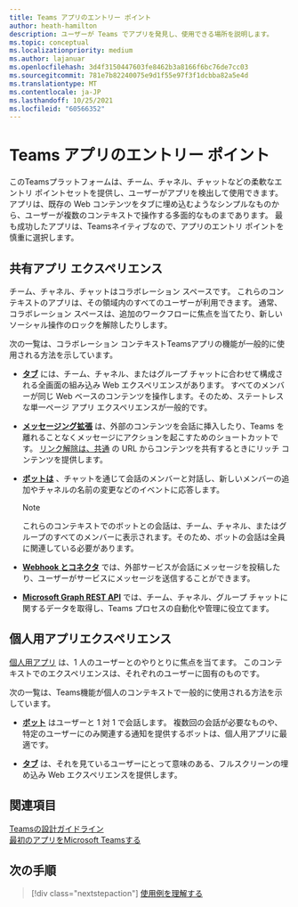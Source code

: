 ```yaml
---
title: Teams アプリのエントリー ポイント
author: heath-hamilton
description: ユーザーが Teams でアプリを発見し、使用できる場所を説明します。
ms.topic: conceptual
ms.localizationpriority: medium
ms.author: lajanuar
ms.openlocfilehash: 3d4f3150447603fe8462b3a8166f6bc76de7cc03
ms.sourcegitcommit: 781e7b82240075e9d1f55e97f3f1dcbba82a5e4d
ms.translationtype: MT
ms.contentlocale: ja-JP
ms.lasthandoff: 10/25/2021
ms.locfileid: "60566352"
---
```

# <a name="entry-points-for-teams-apps"></a>Teams アプリのエントリー ポイント

このTeamsプラットフォームは、チーム、チャネル、チャットなどの柔軟なエントリ ポイントセットを提供し、ユーザーがアプリを検出して使用できます。 アプリは、既存の Web コンテンツをタブに埋め込むようなシンプルなものから、ユーザーが複数のコンテキストで操作する多面的なものまであります。
最も成功したアプリは、Teamsネイティブなので、アプリのエントリ ポイントを慎重に選択します。

## <a name="shared-app-experiences"></a>共有アプリ エクスペリエンス

チーム、チャネル、チャットはコラボレーション スペースです。 これらのコンテキストのアプリは、その領域内のすべてのユーザーが利用できます。 通常、コラボレーション スペースは、追加のワークフローに焦点を当てたり、新しいソーシャル操作のロックを解除したりします。

次の一覧は、コラボレーション コンテキストTeamsアプリの機能が一般的に使用される方法を示しています。

* [**タブ**](~/tabs/what-are-tabs.md) には、チーム、チャネル、またはグループ チャットに合わせて構成される全画面の組み込み Web エクスペリエンスがあります。 すべてのメンバーが同じ Web ベースのコンテンツを操作します。そのため、ステートレスな単一ページ アプリ エクスペリエンスが一般的です。

* [**メッセージング拡張**](~/messaging-extensions/what-are-messaging-extensions.md) は、外部のコンテンツを会話に挿入したり、Teams を離れることなくメッセージにアクションを起こすためのショートカットです。 [リンク解除は、共通](~/messaging-extensions/how-to/link-unfurling.md) の URL からコンテンツを共有するときにリッチ コンテンツを提供します。

* [**ボットは**](~/bots/what-are-bots.md) 、チャットを通じて会話のメンバーと対話し、新しいメンバーの追加やチャネルの名前の変更などのイベントに応答します。 
   > [!NOTE]
   > これらのコンテキストでのボットとの会話は、チーム、チャネル、またはグループのすべてのメンバーに表示されます。そのため、ボットの会話は全員に関連している必要があります。

* [**Webhook とコネクタ**](~/webhooks-and-connectors/what-are-webhooks-and-connectors.md) では、外部サービスが会話にメッセージを投稿したり、ユーザーがサービスにメッセージを送信することができます。

* [**Microsoft Graph REST API**](/graph/teams-concept-overview) では、チーム、チャネル、グループ チャットに関するデータを取得し、Teams プロセスの自動化や管理に役立てます。

## <a name="personal-app-experiences"></a>個人用アプリエクスペリエンス

[個人用アプリ](../concepts/design/personal-apps.md) は、1 人のユーザーとのやりとりに焦点を当てます。 このコンテキストでのエクスペリエンスは、それぞれのユーザーに固有のものです。

次の一覧は、Teams機能が個人のコンテキストで一般的に使用される方法を示しています。

* [**ボット**](~/bots/what-are-bots.md) はユーザーと 1 対 1 で会話します。 複数回の会話が必要なものや、特定のユーザーにのみ関連する通知を提供するボットは、個人用アプリに最適です。

* [**タブ**](~/tabs/what-are-tabs.md) は、それを見ているユーザーにとって意味のある、フルスクリーンの埋め込み Web エクスペリエンスを提供します。

## <a name="see-also"></a>関連項目

[Teamsの設計ガイドライン](../concepts/design/design-teams-app-overview.md) <br>
[最初のアプリをMicrosoft Teamsする](../build-your-first-app/build-first-app-overview.md)

## <a name="next-step"></a>次の手順

> [!div class="nextstepaction"]
> [使用例を理解する](../concepts/design/understand-use-cases.md)
